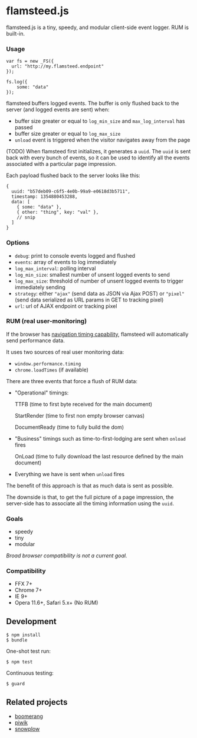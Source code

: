 # flamsteed.js

flamsteed.js is a tiny, speedy, and modular client-side event logger.
RUM is built-in.

### Usage
    
    var fs = new _FS({
      url: "http://my.flamsteed.endpoint"  
    });
    
    fs.log({
        some: "data"
    });
    
flamsteed buffers logged events. The buffer is only flushed back to the
server (and logged events are sent) when:

* buffer size greater or equal to `log_min_size` and `max_log_interval` has passed
* buffer size greater or equal to `log_max_size`
* `unload` event is triggered when the visitor navigates away from
  the page

(TODO) When flamsteed first initializes, it generates a `uuid`. The `uuid` is
sent back with every bunch of events, so it can be used to identify
all the events associated with a particular page impression.

Each payload flushed back to the server looks like this:

    {
      uuid: "b57deb09-c6f5-4e0b-99a9-e0618d3b5711",
      timestamp: 1354880453288,
      data: [
        { some: "data" },
        { other: "thing", key: "val" },
        // snip
      ]
    }
    
### Options

* `debug`: print to console events logged and flushed
* `events`: array of events to log immediately
* `log_max_interval`: polling interval
* `log_min_size`: smallest number of unsent logged events to send
* `log_max_size`: threshold of number of unsent logged events to trigger immediately sending
* `strategy`: either `"ajax"` (send data as JSON via Ajax POST) or
  `"pixel"` (send data serialized as URL params in GET to tracking pixel)
* `url`: url of AJAX endpoint or tracking pixel

### RUM (real user-monitoring)

If the browser has
[navigation timing capability](https://developer.mozilla.org/en-US/docs/Navigation_timing),
flamsteed will automatically send performance data.

It uses two sources of real user monitoring data:

* `window.performance.timing`
* `chrome.loadTimes` (if available)
    
There are three events that force a flush of RUM data:

* "Operational" timings:

    TTFB (time to first byte received for the main document)

    StartRender (time to first non empty browser canvas)

    DocumentReady (time to fully build the dom)

* "Business" timings such as time-to-first-lodging are sent when `onload` fires

    OnLoad (time to fully download the last resource defined by the main document)

* Everything we have is sent when `unload` fires

The benefit of this approach is that as much data is sent as possible.

The downside is that, to get the full picture of a page impression,
the server-side has to associate all the timing information using the `uuid`.

### Goals

* speedy
* tiny
* modular

*Broad browser compatibility is not a current goal.*

### Compatibility

* FFX 7+
* Chrome 7+
* IE 9+
* Opera 11.6+, Safari 5.x+ (No RUM)

## Development

    $ npm install
    $ bundle
    
One-shot test run:

    $ npm test

Continuous testing:

    $ guard

## Related projects

* [boomerang](http://lognormal.github.com/boomerang/doc/)
* [piwik](http://piwik.org/)
* [snowplow](snowplowanalytics.com)
